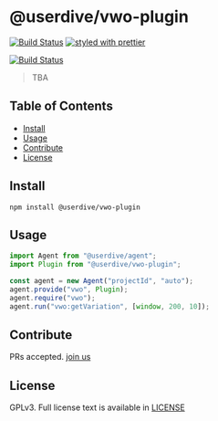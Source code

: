 # @userdive/vwo-plugin

[![Build Status](https://travis-ci.org/userdive/agent.js.svg?branch=master)](https://travis-ci.org/userdive/agent.js)
[![styled with prettier](https://img.shields.io/badge/styled_with-prettier-ff69b4.svg)](https://github.com/prettier/prettier)

[![Build Status](https://saucelabs.com/browser-matrix/userdive.svg)](https://saucelabs.com/open_sauce/user/userdive/builds)

> TBA

## Table of Contents

-   [Install](#install)
-   [Usage](#usage)
-   [Contribute](#contribute)
-   [License](#license)

## Install

    npm install @userdive/vwo-plugin

## Usage

```js
import Agent from "@userdive/agent";
import Plugin from "@userdive/vwo-plugin";

const agent = new Agent("projectId", "auto");
agent.provide("vwo", Plugin);
agent.require("vwo");
agent.run("vwo:getVariation", [window, 200, 10]);
```

## Contribute

PRs accepted. [join us](https://www.wantedly.com/companies/uncovertruth/projects)

## License

GPLv3. Full license text is available in [LICENSE](https://github.com/userdive/agent.js/blob/master/LICENSE)
